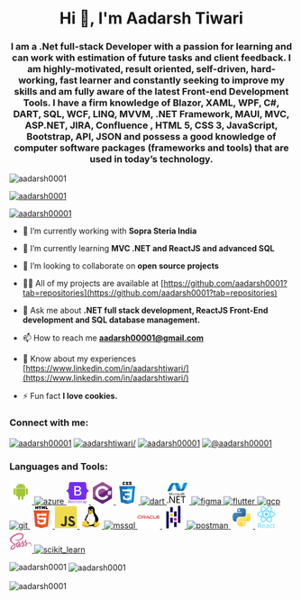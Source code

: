 <h1 align="center">Hi 👋, I'm Aadarsh Tiwari</h1>
<h3 align="center">I am a .Net full-stack Developer with a passion for learning and can work with estimation of future tasks and client feedback. I am highly-motivated, result oriented, self-driven, hard-working, fast learner and constantly seeking to improve my skills and am fully aware of the latest Front-end Development Tools. I have a firm knowledge of Blazor, XAML, WPF, C#, DART, SQL, WCF, LINQ, MVVM, .NET Framework, MAUI, MVC, ASP.NET, JIRA, Confluence , HTML 5, CSS 3, JavaScript, Bootstrap, API, JSON and possess a good knowledge of computer software packages (frameworks and tools) that are used in today’s technology.</h3>

<p align="left"> <img src="https://komarev.com/ghpvc/?username=aadarsh0001&label=Profile%20views&color=0e75b6&style=flat" alt="aadarsh0001" /> </p>

<p align="left"> <a href="https://github.com/ryo-ma/github-profile-trophy"><img src="https://github-profile-trophy.vercel.app/?username=aadarsh0001" alt="aadarsh0001" /></a> </p>

<p align="left"> <a href="https://twitter.com/aadarsh00001" target="blank"><img src="https://img.shields.io/twitter/follow/aadarsh00001?logo=twitter&style=for-the-badge" alt="aadarsh00001" /></a> </p>

- 🔭 I’m currently working with **Sopra Steria India**

- 🌱 I’m currently learning **MVC .NET and ReactJS and advanced SQL**

- 👯 I’m looking to collaborate on **open source projects**

- 👨‍💻 All of my projects are available at [https://github.com/aadarsh0001?tab=repositories](https://github.com/aadarsh0001?tab=repositories)

- 💬 Ask me about **.NET full stack development, ReactJS Front-End development and SQL database management.**

- 📫 How to reach me **aadarsh00001@gmail.com**

- 📄 Know about my experiences [https://www.linkedin.com/in/aadarshtiwari/](https://www.linkedin.com/in/aadarshtiwari/)

- ⚡ Fun fact **I love cookies.**

<h3 align="left">Connect with me:</h3>
<p align="left">
<a href="https://twitter.com/aadarsh00001" target="blank"><img align="center" src="https://raw.githubusercontent.com/rahuldkjain/github-profile-readme-generator/master/src/images/icons/Social/twitter.svg" alt="aadarsh00001" height="30" width="40" /></a>
<a href="https://linkedin.com/in/aadarshtiwari/" target="blank"><img align="center" src="https://raw.githubusercontent.com/rahuldkjain/github-profile-readme-generator/master/src/images/icons/Social/linked-in-alt.svg" alt="aadarshtiwari/" height="30" width="40" /></a>
<a href="https://kaggle.com/aadarsh00001" target="blank"><img align="center" src="https://raw.githubusercontent.com/rahuldkjain/github-profile-readme-generator/master/src/images/icons/Social/kaggle.svg" alt="aadarsh00001" height="30" width="40" /></a>
<a href="https://instagram.com/@aadarsh00001" target="blank"><img align="center" src="https://raw.githubusercontent.com/rahuldkjain/github-profile-readme-generator/master/src/images/icons/Social/instagram.svg" alt="@aadarsh00001" height="30" width="40" /></a>
</p>

<h3 align="left">Languages and Tools:</h3>
<p align="left"> <a href="https://developer.android.com" target="_blank" rel="noreferrer"> <img src="https://raw.githubusercontent.com/devicons/devicon/master/icons/android/android-original-wordmark.svg" alt="android" width="40" height="40"/> </a> <a href="https://azure.microsoft.com/en-in/" target="_blank" rel="noreferrer"> <img src="https://www.vectorlogo.zone/logos/microsoft_azure/microsoft_azure-icon.svg" alt="azure" width="40" height="40"/> </a> <a href="https://getbootstrap.com" target="_blank" rel="noreferrer"> <img src="https://raw.githubusercontent.com/devicons/devicon/master/icons/bootstrap/bootstrap-plain-wordmark.svg" alt="bootstrap" width="40" height="40"/> </a> <a href="https://www.w3schools.com/cs/" target="_blank" rel="noreferrer"> <img src="https://raw.githubusercontent.com/devicons/devicon/master/icons/csharp/csharp-original.svg" alt="csharp" width="40" height="40"/> </a> <a href="https://www.w3schools.com/css/" target="_blank" rel="noreferrer"> <img src="https://raw.githubusercontent.com/devicons/devicon/master/icons/css3/css3-original-wordmark.svg" alt="css3" width="40" height="40"/> </a> <a href="https://dart.dev" target="_blank" rel="noreferrer"> <img src="https://www.vectorlogo.zone/logos/dartlang/dartlang-icon.svg" alt="dart" width="40" height="40"/> </a> <a href="https://dotnet.microsoft.com/" target="_blank" rel="noreferrer"> <img src="https://raw.githubusercontent.com/devicons/devicon/master/icons/dot-net/dot-net-original-wordmark.svg" alt="dotnet" width="40" height="40"/> </a> <a href="https://www.figma.com/" target="_blank" rel="noreferrer"> <img src="https://www.vectorlogo.zone/logos/figma/figma-icon.svg" alt="figma" width="40" height="40"/> </a> <a href="https://flutter.dev" target="_blank" rel="noreferrer"> <img src="https://www.vectorlogo.zone/logos/flutterio/flutterio-icon.svg" alt="flutter" width="40" height="40"/> </a> <a href="https://cloud.google.com" target="_blank" rel="noreferrer"> <img src="https://www.vectorlogo.zone/logos/google_cloud/google_cloud-icon.svg" alt="gcp" width="40" height="40"/> </a> <a href="https://git-scm.com/" target="_blank" rel="noreferrer"> <img src="https://www.vectorlogo.zone/logos/git-scm/git-scm-icon.svg" alt="git" width="40" height="40"/> </a> <a href="https://www.w3.org/html/" target="_blank" rel="noreferrer"> <img src="https://raw.githubusercontent.com/devicons/devicon/master/icons/html5/html5-original-wordmark.svg" alt="html5" width="40" height="40"/> </a> <a href="https://developer.mozilla.org/en-US/docs/Web/JavaScript" target="_blank" rel="noreferrer"> <img src="https://raw.githubusercontent.com/devicons/devicon/master/icons/javascript/javascript-original.svg" alt="javascript" width="40" height="40"/> </a> <a href="https://www.linux.org/" target="_blank" rel="noreferrer"> <img src="https://raw.githubusercontent.com/devicons/devicon/master/icons/linux/linux-original.svg" alt="linux" width="40" height="40"/> </a> <a href="https://www.microsoft.com/en-us/sql-server" target="_blank" rel="noreferrer"> <img src="https://www.svgrepo.com/show/303229/microsoft-sql-server-logo.svg" alt="mssql" width="40" height="40"/> </a> <a href="https://www.oracle.com/" target="_blank" rel="noreferrer"> <img src="https://raw.githubusercontent.com/devicons/devicon/master/icons/oracle/oracle-original.svg" alt="oracle" width="40" height="40"/> </a> <a href="https://pandas.pydata.org/" target="_blank" rel="noreferrer"> <img src="https://raw.githubusercontent.com/devicons/devicon/2ae2a900d2f041da66e950e4d48052658d850630/icons/pandas/pandas-original.svg" alt="pandas" width="40" height="40"/> </a> <a href="https://postman.com" target="_blank" rel="noreferrer"> <img src="https://www.vectorlogo.zone/logos/getpostman/getpostman-icon.svg" alt="postman" width="40" height="40"/> </a> <a href="https://www.python.org" target="_blank" rel="noreferrer"> <img src="https://raw.githubusercontent.com/devicons/devicon/master/icons/python/python-original.svg" alt="python" width="40" height="40"/> </a> <a href="https://reactjs.org/" target="_blank" rel="noreferrer"> <img src="https://raw.githubusercontent.com/devicons/devicon/master/icons/react/react-original-wordmark.svg" alt="react" width="40" height="40"/> </a> <a href="https://sass-lang.com" target="_blank" rel="noreferrer"> <img src="https://raw.githubusercontent.com/devicons/devicon/master/icons/sass/sass-original.svg" alt="sass" width="40" height="40"/> </a> <a href="https://scikit-learn.org/" target="_blank" rel="noreferrer"> <img src="https://upload.wikimedia.org/wikipedia/commons/0/05/Scikit_learn_logo_small.svg" alt="scikit_learn" width="40" height="40"/> </a> </p>

<p><img align="left" src="https://github-readme-stats.vercel.app/api/top-langs?username=aadarsh0001&show_icons=true&locale=en&layout=compact" alt="aadarsh0001" /></p>

<p>&nbsp;<img align="center" src="https://github-readme-stats.vercel.app/api?username=aadarsh0001&show_icons=true&locale=en" alt="aadarsh0001" /></p>

<p><img align="center" src="https://github-readme-streak-stats.herokuapp.com/?user=aadarsh0001&" alt="aadarsh0001" /></p>
